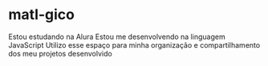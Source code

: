 # matl-gico
Estou estudando na Alura 
Estou me desenvolvendo na linguagem JavaScript 
Utilizo esse espaço para minha organização e compartilhamento dos meu projetos desenvolvido
